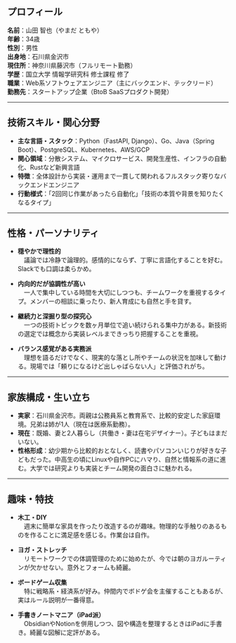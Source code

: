 ## プロフィール

**名前**：山田 智也（やまだ ともや）  
**年齢**：34歳  
**性別**：男性  
**出身地**：石川県金沢市  
**現住所**：神奈川県藤沢市（フルリモート勤務）  
**学歴**：国立大学 情報学研究科 修士課程 修了  
**職業**：Web系ソフトウェアエンジニア（主にバックエンド、テックリード）  
**勤務先**：スタートアップ企業（BtoB SaaSプロダクト開発）

---

## 技術スキル・関心分野

- **主な言語・スタック**：Python（FastAPI, Django）、Go、Java（Spring Boot）、PostgreSQL、Kubernetes、AWS/GCP
- **関心領域**：分散システム、マイクロサービス、開発生産性、インフラの自動化、Rustなど新興言語
- **特徴**：全体設計から実装・運用まで一貫して関われるフルスタック寄りなバックエンドエンジニア  
- **行動様式**：「2回同じ作業があったら自動化」「技術の本質や背景を知りたくなるタイプ」

---

## 性格・パーソナリティ

- **穏やかで理性的**  
　議論では冷静で論理的。感情的にならず、丁寧に言語化することを好む。Slackでも口調は柔らかめ。

- **内向的だが協調性が高い**  
　一人で集中している時間を大切にしつつも、チームワークを重視するタイプ。メンバーの相談に乗ったり、新人育成にも自然と手を貸す。

- **継続力と深掘り型の探究心**  
　一つの技術トピックを数ヶ月単位で追い続けられる集中力がある。新技術の選定では概念から実装レベルまできっちり把握することを重視。

- **バランス感覚がある実務派**  
　理想を語るだけでなく、現実的な落とし所やチームの状況を加味して動ける。現場では「頼りになるけど出しゃばらない人」と評価されがち。

---

## 家族構成・生い立ち

- **実家**：石川県金沢市。両親は公務員系と教育系で、比較的安定した家庭環境。兄弟は姉が1人（現在は医療系勤務）。
- **現在**：既婚、妻と2人暮らし（共働き・妻は在宅デザイナー）。子どもはまだいない。
- **性格形成**：幼少期から比較的おとなしく、読書やパソコンいじりが好きな子どもだった。中高生の頃にLinuxや自作PCにハマり、自然と情報系の道に進む。大学では研究よりも実装とチーム開発の面白さに魅かれる。

---

## 趣味・特技

- **木工・DIY**  
　週末に簡単な家具を作ったり改造するのが趣味。物理的な手触りのあるものを作ることに満足感を感じる。作業台は自作。

- **ヨガ・ストレッチ**  
　リモートワークでの体調管理のために始めたが、今では朝のヨガルーティンが欠かせない。意外とフォームも綺麗。

- **ボードゲーム収集**  
　特に戦略系・経済系が好み。仲間内でボドゲ会を主催することもあるが、実はルール説明が一番得意。

- **手書きノートマニア（iPad派）**  
　ObsidianやNotionを併用しつつ、図や構造を整理するときはiPadに手書き。綺麗な図解に定評がある。
